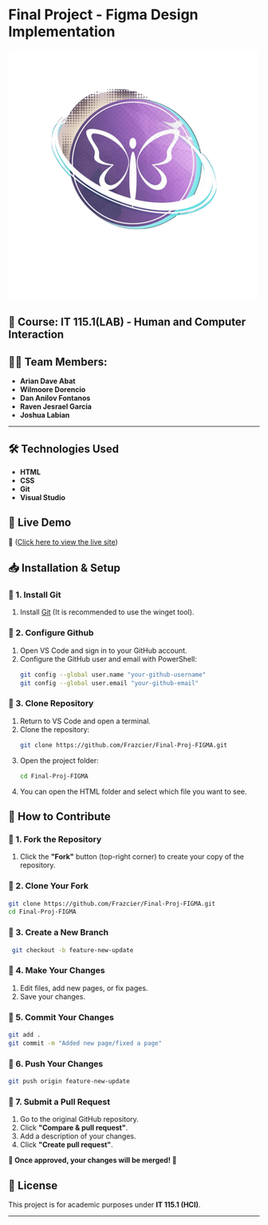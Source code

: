 # Final Project - Figma Design Implementation

![Project Logo](https://github.com/Frazcier/Final-Proj-FIGMA/raw/main/ASSETS/LOGO/for-guthib.png)


## 📅 **Course:** IT 115.1(LAB) - Human and Computer Interaction
## 🧑‍💻 **Team Members:**  
- **Arian Dave Abat**  
- **Wilmoore Dorencio**  
- **Dan Anilov Fontanos**  
- **Raven Jesrael Garcia**
- **Joshua Labian**  

---

## **🛠️ Technologies Used**  
- **HTML**  
- **CSS**  
- **Git**  
- **Visual Studio**

## 🚀 Live Demo
🔗 ([Click here to view the live site](https://frazcier.github.io/Final-Proj-FIGMA/))

## 📥 Installation & Setup
### **🔹 1. Install Git**  
1. Install [Git](https://git-scm.com/downloads/win) (It is recommended to use the winget tool).

### **🔹 2. Configure Github**  
1. Open VS Code and sign in to your GitHub account.
2. Configure the GitHub user and email with PowerShell:
   ```sh
   git config --global user.name "your-github-username"
   git config --global user.email "your-github-email"
   ```

### **🔹 3. Clone Repository**  
1. Return to VS Code and open a terminal.
2. Clone the repository:
   ```sh
   git clone https://github.com/Frazcier/Final-Proj-FIGMA.git
   ```
3. Open the project folder:
   ```sh
   cd Final-Proj-FIGMA
   ```
4. You can open the HTML folder and select which file you want to see.

## **🚀 How to Contribute** 

### **🔹 1. Fork the Repository**  
1. Click the **"Fork"** button (top-right corner) to create your copy of the repository.

### **🔹 2. Clone Your Fork**
   ```sh
   git clone https://github.com/Frazcier/Final-Proj-FIGMA.git
   cd Final-Proj-FIGMA
   ```

### **🔹 3. Create a New Branch**
   ```sh
    git checkout -b feature-new-update
   ```

### **🔹 4. Make Your Changes**
1. Edit files, add new pages, or fix pages.
2. Save your changes.

### **🔹 5. Commit Your Changes**
   ```sh
   git add .
   git commit -m "Added new page/fixed a page"
   ```

### **🔹 6. Push Your Changes**
   ```sh
   git push origin feature-new-update
   ```

### **🔹 7. Submit a Pull Request**
1. Go to the original GitHub repository.
2. Click **"Compare & pull request"**.
3. Add a description of your changes.
4. Click **"Create pull request"**.

**🚀 Once approved, your changes will be merged! 🎉**


## 📄 License
This project is for academic purposes under **IT 115.1 (HCI)**.

---
